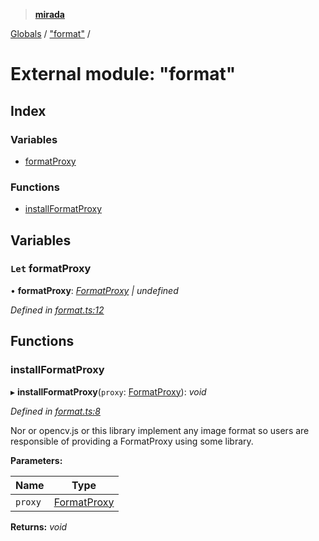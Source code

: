 > **[mirada](../README.md)**

[Globals](../README.md) / ["format"](_format_.md) /

# External module: "format"

## Index

### Variables

* [formatProxy](_format_.md#let-formatproxy)

### Functions

* [installFormatProxy](_format_.md#installformatproxy)

## Variables

### `Let` formatProxy

• **formatProxy**: *[FormatProxy](../interfaces/_types_mirada_.formatproxy.md) | undefined*

*Defined in [format.ts:12](https://github.com/cancerberoSgx/mirada/blob/22ee850/mirada/src/format.ts#L12)*

## Functions

###  installFormatProxy

▸ **installFormatProxy**(`proxy`: [FormatProxy](../interfaces/_types_mirada_.formatproxy.md)): *void*

*Defined in [format.ts:8](https://github.com/cancerberoSgx/mirada/blob/22ee850/mirada/src/format.ts#L8)*

Nor or opencv.js or this library implement any image format so users are
responsible of providing a FormatProxy using some library.

**Parameters:**

Name | Type |
------ | ------ |
`proxy` | [FormatProxy](../interfaces/_types_mirada_.formatproxy.md) |

**Returns:** *void*